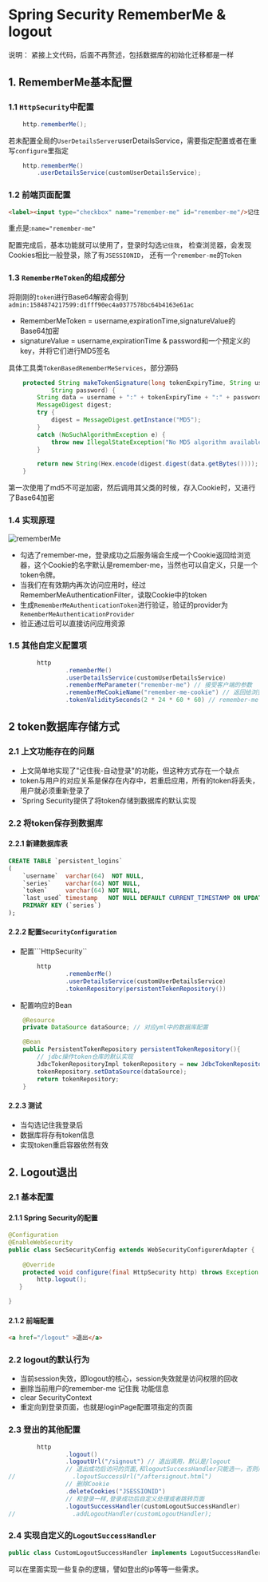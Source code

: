 # Spring Security RememberMe & logout

说明： 紧接上文代码，后面不再赘述，包括数据库的初始化迁移都是一样

## 1. RememberMe基本配置

### 1.1 ```HttpSecurity```中配置

```java
    http.rememberMe();
```
若未配置全局的```UserDetailsServer```userDetailsService，需要指定配置或者在重写```configure```里指定

```java
    http.rememberMe()
        .userDetailsService(customUserDetailsService);
```

### 1.2 前端页面配置

```html
<label><input type="checkbox" name="remember-me" id="remember-me"/>记住密码</label>
```
重点是:```name="remember-me"```

配置完成后，基本功能就可以使用了，登录时勾选```记住我```，
检查浏览器，会发现Cookies相比一般登录，除了有```JSESSIONID```，
还有一个```remember-me```的```Token```

### 1.3 ```RememberMeToken```的组成部分

将刚刚的```token```进行Base64解密会得到
```admin:1584874217599:d1fff90ec4a0377578bc64b4163e61ac```

- RememberMeToken = username,expirationTime,signatureValue的Base64加密
- signatureValue = username,expirationTime & password和一个预定义的key，并将它们进行MD5签名

具体工具类```TokenBasedRememberMeServices```，部分源码
```java
	protected String makeTokenSignature(long tokenExpiryTime, String username,
			String password) {
		String data = username + ":" + tokenExpiryTime + ":" + password + ":" + getKey();
		MessageDigest digest;
		try {
			digest = MessageDigest.getInstance("MD5");
		}
		catch (NoSuchAlgorithmException e) {
			throw new IllegalStateException("No MD5 algorithm available!");
		}

		return new String(Hex.encode(digest.digest(data.getBytes())));
	}
```

第一次使用了md5不可逆加密，然后调用其父类的时候，存入Cookie时，又进行了Base64加密

### 1.4 实现原理

![rememberMe](/image/rememberme.png)

- 勾选了remember-me，登录成功之后服务端会生成一个Cookie返回给浏览器，这个Cookie的名字默认是remember-me，当然也可以自定义，只是一个token令牌。
- 当我们在有效期内再次访问应用时，经过RememberMeAuthenticationFilter，读取Cookie中的token
- 生成```RememberMeAuthenticationToken```进行验证，验证的provider为```RememberMeAuthenticationProvider```
- 验正通过后可以直接访问应用资源

### 1.5 其他自定义配置项

```java
        http
                .rememberMe()
                .userDetailsService(customUserDetailsService)
                .rememberMeParameter("remember-me") // 接受客户端的参数
                .rememberMeCookieName("remember-me-cookie") // 返回给浏览器的cookie名称
                .tokenValiditySeconds(2 * 24 * 60 * 60) // remember-me token有效时间
```

## 2 token数据库存储方式

### 2.1 上文功能存在的问题

- 上文简单地实现了"记住我-自动登录"的功能，但这种方式存在一个缺点
- token与用户的对应关系是保存在内存中，若重启应用，所有的token将丢失，用户就必须重新登录了
- `Spring Security提供了将token存储到数据库的默认实现

### 2.2 将token保存到数据库

#### 2.2.1 新建数据库表
```sql
CREATE TABLE `persistent_logins`
(
    `username`  varchar(64)  NOT NULL,
    `series`    varchar(64) NOT NULL,
    `token`     varchar(64) NOT NULL,
    `last_used` timestamp   NOT NULL DEFAULT CURRENT_TIMESTAMP ON UPDATE CURRENT_TIMESTAMP,
    PRIMARY KEY (`series`)
);
```

#### 2.2.2 配置```SecurityConfiguration```

- 配置```HttpSecurity``
```java
        http
                .rememberMe()
                .userDetailsService(customUserDetailsService)
                .tokenRepository(persistentTokenRepository())
```

- 配置响应的Bean

```java
    @Resource
    private DataSource dataSource; // 对应yml中的数据库配置

    @Bean
    public PersistentTokenRepository persistentTokenRepository(){
        // jdbc操作token仓库的默认实现
        JdbcTokenRepositoryImpl tokenRepository = new JdbcTokenRepositoryImpl();
        tokenRepository.setDataSource(dataSource);
        return tokenRepository;
    }
```

#### 2.2.3 测试

- 当勾选记住我登录后
- 数据库将存有token信息
- 实现token重启容器依然有效


## 2. Logout退出

### 2.1 基本配置

#### 2.1.1 Spring Security的配置
```java
@Configuration
@EnableWebSecurity
public class SecSecurityConfig extends WebSecurityConfigurerAdapter {
 
    @Override
    protected void configure(final HttpSecurity http) throws Exception {
        http.logout();
   }

}
```
#### 2.1.2 前端配置
```html
<a href="/logout" >退出</a>
```

### 2.2 logout的默认行为

- 当前session失效，即logout的核心，session失效就是访问权限的回收
- 删除当前用户的remember-me 记住我 功能信息
- clear SecurityContext
- 重定向到登录页面，也就是loginPage配置项指定的页面

### 2.3 登出的其他配置
```java
        http
                .logout()
                .logoutUrl("/signout") // 退出调用，默认是/logout
                // 退出成功后访问的页面,和logoutSuccessHandler只能选一，否则后者失效
//                .logoutSuccessUrl("/aftersignout.html")
                // 删除Cookie
                .deleteCookies("JSESSIONID")
                // 和登录一样,登录成功后自定义处理或者跳转页面
                .logoutSuccessHandler(customLogoutSuccessHandler)
//                .addLogoutHandler(customLogoutHandler);
```

### 2.4 实现自定义的```LogoutSuccessHandler```
```java
public class CustomLogoutSuccessHandler implements LogoutSuccessHandler
```

可以在里面实现一些复杂的逻辑，譬如登出的ip等等一些需求。